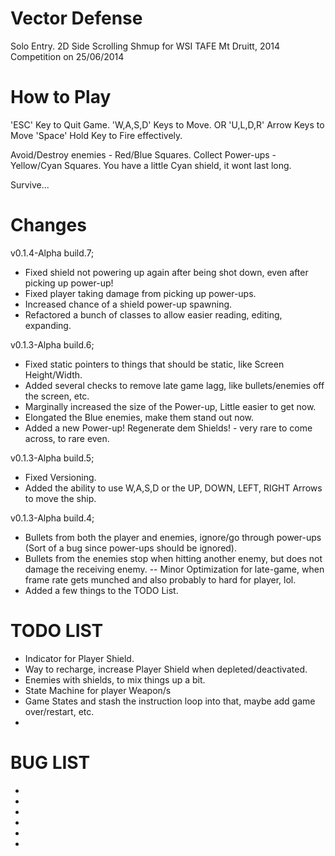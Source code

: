 Vector Defense
====

Solo Entry.
2D Side Scrolling Shmup for WSI TAFE Mt Druitt, 2014 Competition on 25/06/2014


How to Play
==================

'ESC'		Key to Quit Game.
'W,A,S,D' 	Keys to Move.
		OR
'U,L,D,R'	Arrow Keys to Move
'Space' 	Hold Key to Fire effectively.

Avoid/Destroy enemies - Red/Blue Squares.
Collect Power-ups - Yellow/Cyan Squares.
You have a little Cyan shield, it wont last long.

Survive...


Changes
==================
v0.1.4-Alpha build.7;
 - Fixed shield not powering up again after being shot down, even after picking up power-up!
 - Fixed player taking damage from picking up power-ups.
 - Increased chance of a shield power-up spawning.
 - Refactored a bunch of classes to allow easier reading, editing, expanding.

v0.1.3-Alpha build.6;
 - Fixed static pointers to things that should be static, like Screen Height/Width.
 - Added several checks to remove late game lagg, like bullets/enemies off the screen, etc.
 - Marginally increased the size of the Power-up, Little easier to get now.
 - Elongated the Blue enemies, make them stand out now.
 - Added a new Power-up! Regenerate dem Shields! - very rare to come across, to rare even.
 
v0.1.3-Alpha build.5;
 - Fixed Versioning.
 - Added the ability to use W,A,S,D or the UP, DOWN, LEFT, RIGHT Arrows to move the ship.

v0.1.3-Alpha build.4;
 - Bullets from both the player and enemies, ignore/go through power-ups (Sort of a bug since power-ups should be ignored).
 - Bullets from the enemies stop when hitting another enemy, but does not damage the receiving enemy.
 -- Minor Optimization for late-game, when frame rate gets munched and also probably to hard for player, lol.
 - Added a few things to the TODO List.


TODO LIST
==================
 - Indicator for Player Shield.
 - Way to recharge, increase Player Shield when depleted/deactivated.
 - Enemies with shields, to mix things up a bit.
 - State Machine for player Weapon/s
 - Game States and stash the instruction loop into that, maybe add game over/restart, etc.
 - 
 
 
 BUG LIST
 ==================
 - 
 - 
 - 
 - 
 - 
 - 